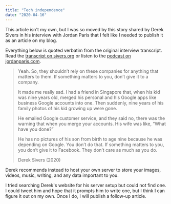 ```yaml
---
title: "Tech independence"
date: "2020-04-16"
---
```


This article isn't my own, but I was so moved by this story shared by Derek Sivers in his interview with Jordan Paris that I felt like I needed to publish it as an article on my blog.

Everything below is quoted verbatim from the original interview transcript. Read the [transcript on sivers.org](https://sivers.org/2020-02-jordan) or listen to the [podcast on jordanparis.com](https://jordanparis.com/ep169/).

> Yeah. So, they shouldn’t rely on these companies for anything that matters to them. If something matters to you, don’t give it to a company.
> 
> It made me really sad. I had a friend in Singapore that, when his kid was nine years old, merged his personal and his Google apps like business Google accounts into one. Then suddenly, nine years of his family photos of his kid growing up were gone.
> 
> He emailed Google customer service, and they said no, there was the warning that when you merge your accounts. His wife was like, “What have you done?”
> 
> He has no pictures of his son from birth to age nine because he was depending on Google. You don’t do that. If something matters to you, you don’t give it to Facebook. They don’t care as much as you do.
> 
> Derek Sivers (2020)

Derek recommends instead to host your own server to store your images, videos, music, writing, and any data important to you.

I tried searching Derek's website for his server setup but could not find one. I could tweet him and hope that it prompts him to write one, but I think I can figure it out on my own. Once I do, I will publish a follow-up article.
